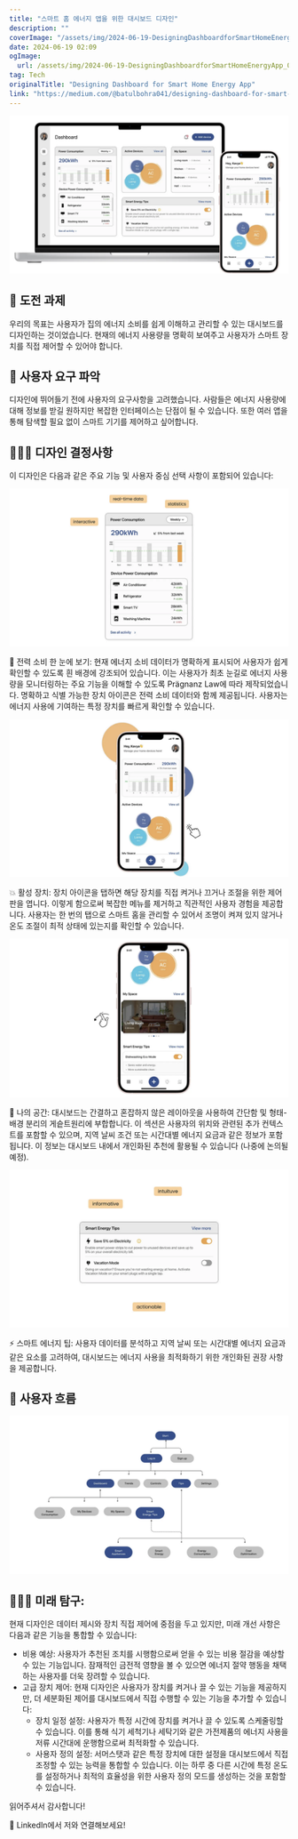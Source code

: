 ```yaml
---
title: "스마트 홈 에너지 앱을 위한 대시보드 디자인"
description: ""
coverImage: "/assets/img/2024-06-19-DesigningDashboardforSmartHomeEnergyApp_0.png"
date: 2024-06-19 02:09
ogImage: 
  url: /assets/img/2024-06-19-DesigningDashboardforSmartHomeEnergyApp_0.png
tag: Tech
originalTitle: "Designing Dashboard for Smart Home Energy App"
link: "https://medium.com/@batulbohra041/designing-dashboard-for-smart-home-energy-app-8a25d6835717"
---
```



<img src="/assets/img/2024-06-19-DesigningDashboardforSmartHomeEnergyApp_0.png" />

## 🎯 도전 과제

우리의 목표는 사용자가 집의 에너지 소비를 쉽게 이해하고 관리할 수 있는 대시보드를 디자인하는 것이었습니다. 현재의 에너지 사용량을 명확히 보여주고 사용자가 스마트 장치를 직접 제어할 수 있어야 합니다.

## 👥 사용자 요구 파악

<div class="content-ad"></div>

디자인에 뛰어들기 전에 사용자의 요구사항을 고려했습니다. 사람들은 에너지 사용량에 대해 정보를 받길 원하지만 복잡한 인터페이스는 단점이 될 수 있습니다. 또한 여러 앱을 통해 탐색할 필요 없이 스마트 기기를 제어하고 싶어합니다.

## 💁🏻‍♀️ 디자인 결정사항

이 디자인은 다음과 같은 주요 기능 및 사용자 중심 선택 사항이 포함되어 있습니다:

![이미지](/assets/img/2024-06-19-DesigningDashboardforSmartHomeEnergyApp_1.png)

<div class="content-ad"></div>

🔋 전력 소비 한 눈에 보기: 현재 에너지 소비 데이터가 명확하게 표시되어 사용자가 쉽게 확인할 수 있도록 흰 배경에 강조되어 있습니다. 이는 사용자가 최초 눈길로 에너지 사용량을 모니터링하는 주요 기능을 이해할 수 있도록 Prägnanz Law에 따라 제작되었습니다. 명확하고 식별 가능한 장치 아이콘은 전력 소비 데이터와 함께 제공됩니다. 사용자는 에너지 사용에 기여하는 특정 장치를 빠르게 확인할 수 있습니다.

![이미지](/assets/img/2024-06-19-DesigningDashboardforSmartHomeEnergyApp_2.png)

💥 활성 장치: 장치 아이콘을 탭하면 해당 장치를 직접 켜거나 끄거나 조절을 위한 제어판을 엽니다. 이렇게 함으로써 복잡한 메뉴를 제거하고 직관적인 사용자 경험을 제공합니다. 사용자는 한 번의 탭으로 스마트 홈을 관리할 수 있어서 조명이 켜져 있지 않거나 온도 조절이 최적 상태에 있는지를 확인할 수 있습니다.

![이미지](/assets/img/2024-06-19-DesigningDashboardforSmartHomeEnergyApp_3.png)

<div class="content-ad"></div>

💫 나의 공간: 대시보드는 간결하고 혼잡하지 않은 레이아웃을 사용하여 간단함 및 형태-배경 분리의 게슽트원리에 부합합니다. 이 섹션은 사용자의 위치와 관련된 추가 컨텍스트를 포함할 수 있으며, 지역 날씨 조건 또는 시간대별 에너지 요금과 같은 정보가 포함됩니다. 이 정보는 대시보드 내에서 개인화된 추천에 활용될 수 있습니다 (나중에 논의될 예정).

![대시보드 이미지](/assets/img/2024-06-19-DesigningDashboardforSmartHomeEnergyApp_4.png)

⚡️ 스마트 에너지 팁: 사용자 데이터를 분석하고 지역 날씨 또는 시간대별 에너지 요금과 같은 요소를 고려하여, 대시보드는 에너지 사용을 최적화하기 위한 개인화된 권장 사항을 제공합니다.

## 👤 사용자 흐름

<div class="content-ad"></div>

<img src="/assets/img/2024-06-19-DesigningDashboardforSmartHomeEnergyApp_5.png" />

## 👩🏻‍💻 미래 탐구:

현재 디자인은 데이터 제시와 장치 직접 제어에 중점을 두고 있지만, 미래 개선 사항은 다음과 같은 기능을 통합할 수 있습니다:

- 비용 예상: 사용자가 추천된 조치를 시행함으로써 얻을 수 있는 비용 절감을 예상할 수 있는 기능입니다. 잠재적인 금전적 영향을 볼 수 있으면 에너지 절약 행동을 채택하는 사용자를 더욱 장려할 수 있습니다.
- 고급 장치 제어: 현재 디자인은 사용자가 장치를 켜거나 끌 수 있는 기능을 제공하지만, 더 세분화된 제어를 대시보드에서 직접 수행할 수 있는 기능을 추가할 수 있습니다:
  - 장치 일정 설정: 사용자가 특정 시간에 장치를 켜거나 끌 수 있도록 스케줄링할 수 있습니다. 이를 통해 식기 세척기나 세탁기와 같은 가전제품의 에너지 사용을 저류 시간대에 운행함으로써 최적화할 수 있습니다.
  - 사용자 정의 설정: 서머스탯과 같은 특정 장치에 대한 설정을 대시보드에서 직접 조정할 수 있는 능력을 통합할 수 있습니다. 이는 하루 중 다른 시간에 특정 온도를 설정하거나 최적의 효율성을 위한 사용자 정의 모드를 생성하는 것을 포함할 수 있습니다.

<div class="content-ad"></div>

읽어주셔서 감사합니다!

💼 LinkedIn에서 저와 연결해보세요!